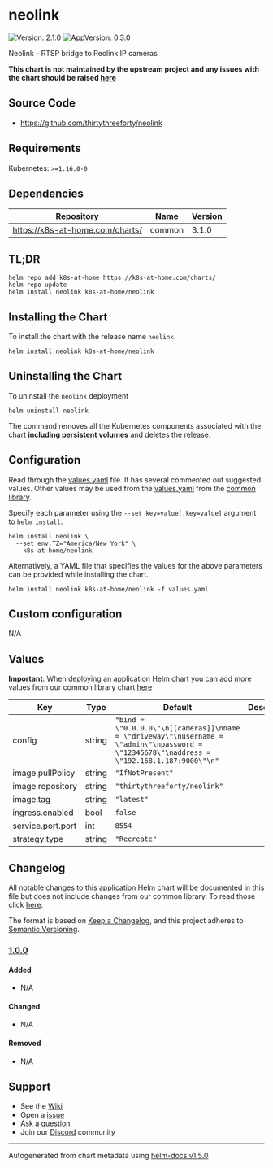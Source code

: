 # neolink

![Version: 2.1.0](https://img.shields.io/badge/Version-2.1.0-informational?style=flat-square) ![AppVersion: 0.3.0](https://img.shields.io/badge/AppVersion-0.3.0-informational?style=flat-square)

Neolink - RTSP bridge to Reolink IP cameras

**This chart is not maintained by the upstream project and any issues with the chart should be raised [here](https://github.com/k8s-at-home/charts/issues/new/choose)**

## Source Code

* <https://github.com/thirtythreeforty/neolink>

## Requirements

Kubernetes: `>=1.16.0-0`

## Dependencies

| Repository | Name | Version |
|------------|------|---------|
| https://k8s-at-home.com/charts/ | common | 3.1.0 |

## TL;DR

```console
helm repo add k8s-at-home https://k8s-at-home.com/charts/
helm repo update
helm install neolink k8s-at-home/neolink
```

## Installing the Chart

To install the chart with the release name `neolink`

```console
helm install neolink k8s-at-home/neolink
```

## Uninstalling the Chart

To uninstall the `neolink` deployment

```console
helm uninstall neolink
```

The command removes all the Kubernetes components associated with the chart **including persistent volumes** and deletes the release.

## Configuration

Read through the [values.yaml](./values.yaml) file. It has several commented out suggested values.
Other values may be used from the [values.yaml](../common/values.yaml) from the [common library](../common).

Specify each parameter using the `--set key=value[,key=value]` argument to `helm install`.

```console
helm install neolink \
  --set env.TZ="America/New York" \
    k8s-at-home/neolink
```

Alternatively, a YAML file that specifies the values for the above parameters can be provided while installing the chart.

```console
helm install neolink k8s-at-home/neolink -f values.yaml
```

## Custom configuration

N/A

## Values

**Important**: When deploying an application Helm chart you can add more values from our common library chart [here](https://github.com/k8s-at-home/charts/tree/master/charts/common/)

| Key | Type | Default | Description |
|-----|------|---------|-------------|
| config | string | `"bind = \"0.0.0.0\"\n[[cameras]]\nname = \"driveway\"\nusername = \"admin\"\npassword = \"12345678\"\naddress = \"192.168.1.187:9000\"\n"` |  |
| image.pullPolicy | string | `"IfNotPresent"` |  |
| image.repository | string | `"thirtythreeforty/neolink"` |  |
| image.tag | string | `"latest"` |  |
| ingress.enabled | bool | `false` |  |
| service.port.port | int | `8554` |  |
| strategy.type | string | `"Recreate"` |  |

## Changelog

All notable changes to this application Helm chart will be documented in this file but does not include changes from our common library. To read those click [here](https://github.com/k8s-at-home/charts/tree/master/charts/common/README.md#Changelog).

The format is based on [Keep a Changelog](https://keepachangelog.com/en/1.0.0/), and this project adheres to [Semantic Versioning](https://semver.org/spec/v2.0.0.html).

### [1.0.0]

#### Added

- N/A

#### Changed

- N/A

#### Removed

- N/A

[1.0.0]: #1.0.0

## Support

- See the [Wiki](https://github.com/k8s-at-home/charts/wiki)
- Open a [issue](https://github.com/k8s-at-home/charts/issues/new/choose)
- Ask a [question](https://github.com/k8s-at-home/charts/discussions)
- Join our [Discord](https://discord.gg/sTMX7Vh) community

----------------------------------------------
Autogenerated from chart metadata using [helm-docs v1.5.0](https://github.com/norwoodj/helm-docs/releases/v1.5.0)